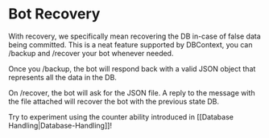 # Bot Recovery
With recovery, we specifically mean recovering the DB in-case of false data being committed. This is a neat feature supported by DBContext, you can /backup and /recover your bot whenever needed.

Once you /backup, the bot will respond back with a valid JSON object that represents all the data in the DB.

On /recover, the bot will ask for the JSON file. A reply to the message with the file attached will recover the bot with the previous state DB.

Try to experiment using the counter ability introduced in [[Database Handling|Database-Handling]]!